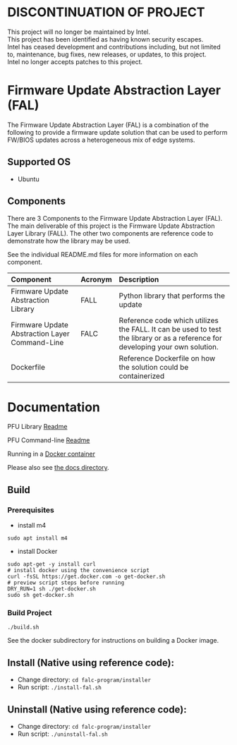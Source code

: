 # DISCONTINUATION OF PROJECT
This project will no longer be maintained by Intel.  
This project has been identified as having known security escapes.  
Intel has ceased development and contributions including, but not limited to, maintenance, bug fixes, new releases, or updates, to this project.  
Intel no longer accepts patches to this project.  


# Firmware Update Abstraction Layer (FAL)

The Firmware Update Abstraction Layer (FAL) is a combination of the following to provide a firmware update solution that can be used to perform FW/BIOS updates across a heterogeneous mix of edge systems.

## Supported OS
* Ubuntu

## Components

There are 3 Components to the Firmware Update Abstraction Layer (FAL).  The main deliverable of this project is the Firmware Update Abstraction Layer Library (FALL).  The other two components are reference code to demonstrate how the library may be used.

See the individual README.md files for more information on each component.

| Component                                      | Acronym | Description                                                                                                                     |
|:-----------------------------------------------|:--------|:--------------------------------------------------------------------------------------------------------------------------------|
| Firmware Update Abstraction Library            | FALL    | Python library that performs the update                                                                                         |
| Firmware Update Abstraction Layer Command-Line | FALC    | Reference code which utilizes the FALL.  It can be used to test the library or as a reference for developing your own solution. |             |
| Dockerfile                                     |         | Reference Dockerfile on how the solution could be containerized                                                                 |

# Documentation

PFU Library [Readme](fal-library/README.md)

PFU Command-line [Readme](falc-program/README.md)

Running in a [Docker container](docker/README.md)

Please also see [the docs directory](docs).

## Build

### Prerequisites
* install m4 

`sudo apt install m4`

* install Docker
```
sudo apt-get -y install curl 
# install docker using the convenience script 
curl -fsSL https://get.docker.com -o get-docker.sh 
# preview script steps before running 
DRY_RUN=1 sh ./get-docker.sh 
sudo sh get-docker.sh
```

### Build Project
`./build.sh`

See the docker subdirectory for instructions on building a Docker image.

## Install (Native using reference code):

* Change directory: `cd falc-program/installer`
* Run script: `./install-fal.sh`


## Uninstall (Native using reference code):

* Change directory: `cd falc-program/installer`
* Run script: `./uninstall-fal.sh`
 
